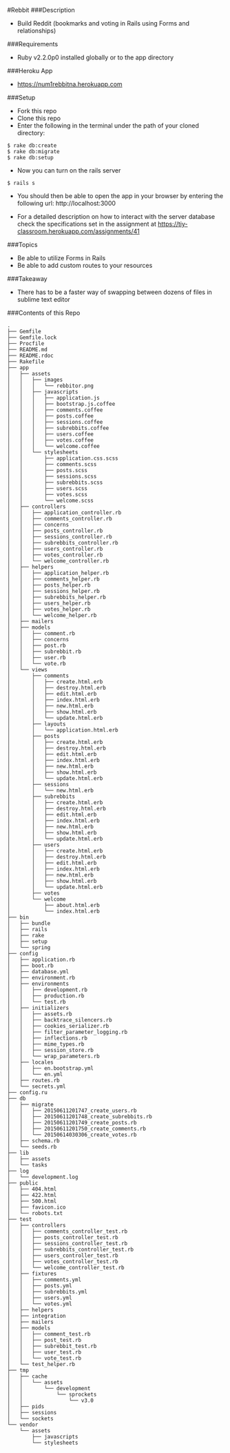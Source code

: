 #Rebbit
###Description
- Build Reddit (bookmarks and voting in Rails using Forms and relationships)

###Requirements
- Ruby v2.2.0p0 installed globally or to the app directory

###Heroku App
- <a>https://num1rebbitna.herokuapp.com</a>

###Setup
- Fork this repo
- Clone this repo
- Enter the following in the terminal under the path of your cloned directory:

```
$ rake db:create
$ rake db:migrate
$ rake db:setup
```
- Now you can turn on the rails server

```
$ rails s
```
- You should then be able to open the app in your browser by entering the following url:  <a>http://localhost:3000</a>

- For a detailed description on how to interact with the server database check the specifications set in the assignment at <a>https://tiy-classroom.herokuapp.com/assignments/41</a>

###Topics
- Be able to utilize Forms in Rails
- Be able to add custom routes to your resources

###Takeaway

- There has to be a faster way of swapping between dozens of files in sublime text editor

###Contents of this Repo

```
.
├── Gemfile
├── Gemfile.lock
├── Procfile
├── README.md
├── README.rdoc
├── Rakefile
├── app
│   ├── assets
│   │   ├── images
│   │   │   └── rebbitor.png
│   │   ├── javascripts
│   │   │   ├── application.js
│   │   │   ├── bootstrap.js.coffee
│   │   │   ├── comments.coffee
│   │   │   ├── posts.coffee
│   │   │   ├── sessions.coffee
│   │   │   ├── subrebbits.coffee
│   │   │   ├── users.coffee
│   │   │   ├── votes.coffee
│   │   │   └── welcome.coffee
│   │   └── stylesheets
│   │       ├── application.css.scss
│   │       ├── comments.scss
│   │       ├── posts.scss
│   │       ├── sessions.scss
│   │       ├── subrebbits.scss
│   │       ├── users.scss
│   │       ├── votes.scss
│   │       └── welcome.scss
│   ├── controllers
│   │   ├── application_controller.rb
│   │   ├── comments_controller.rb
│   │   ├── concerns
│   │   ├── posts_controller.rb
│   │   ├── sessions_controller.rb
│   │   ├── subrebbits_controller.rb
│   │   ├── users_controller.rb
│   │   ├── votes_controller.rb
│   │   └── welcome_controller.rb
│   ├── helpers
│   │   ├── application_helper.rb
│   │   ├── comments_helper.rb
│   │   ├── posts_helper.rb
│   │   ├── sessions_helper.rb
│   │   ├── subrebbits_helper.rb
│   │   ├── users_helper.rb
│   │   ├── votes_helper.rb
│   │   └── welcome_helper.rb
│   ├── mailers
│   ├── models
│   │   ├── comment.rb
│   │   ├── concerns
│   │   ├── post.rb
│   │   ├── subrebbit.rb
│   │   ├── user.rb
│   │   └── vote.rb
│   └── views
│       ├── comments
│       │   ├── create.html.erb
│       │   ├── destroy.html.erb
│       │   ├── edit.html.erb
│       │   ├── index.html.erb
│       │   ├── new.html.erb
│       │   ├── show.html.erb
│       │   └── update.html.erb
│       ├── layouts
│       │   └── application.html.erb
│       ├── posts
│       │   ├── create.html.erb
│       │   ├── destroy.html.erb
│       │   ├── edit.html.erb
│       │   ├── index.html.erb
│       │   ├── new.html.erb
│       │   ├── show.html.erb
│       │   └── update.html.erb
│       ├── sessions
│       │   └── new.html.erb
│       ├── subrebbits
│       │   ├── create.html.erb
│       │   ├── destroy.html.erb
│       │   ├── edit.html.erb
│       │   ├── index.html.erb
│       │   ├── new.html.erb
│       │   ├── show.html.erb
│       │   └── update.html.erb
│       ├── users
│       │   ├── create.html.erb
│       │   ├── destroy.html.erb
│       │   ├── edit.html.erb
│       │   ├── index.html.erb
│       │   ├── new.html.erb
│       │   ├── show.html.erb
│       │   └── update.html.erb
│       ├── votes
│       └── welcome
│           ├── about.html.erb
│           └── index.html.erb
├── bin
│   ├── bundle
│   ├── rails
│   ├── rake
│   ├── setup
│   └── spring
├── config
│   ├── application.rb
│   ├── boot.rb
│   ├── database.yml
│   ├── environment.rb
│   ├── environments
│   │   ├── development.rb
│   │   ├── production.rb
│   │   └── test.rb
│   ├── initializers
│   │   ├── assets.rb
│   │   ├── backtrace_silencers.rb
│   │   ├── cookies_serializer.rb
│   │   ├── filter_parameter_logging.rb
│   │   ├── inflections.rb
│   │   ├── mime_types.rb
│   │   ├── session_store.rb
│   │   └── wrap_parameters.rb
│   ├── locales
│   │   ├── en.bootstrap.yml
│   │   └── en.yml
│   ├── routes.rb
│   └── secrets.yml
├── config.ru
├── db
│   ├── migrate
│   │   ├── 20150611201747_create_users.rb
│   │   ├── 20150611201748_create_subrebbits.rb
│   │   ├── 20150611201749_create_posts.rb
│   │   ├── 20150611201750_create_comments.rb
│   │   └── 20150614030306_create_votes.rb
│   ├── schema.rb
│   └── seeds.rb
├── lib
│   ├── assets
│   └── tasks
├── log
│   └── development.log
├── public
│   ├── 404.html
│   ├── 422.html
│   ├── 500.html
│   ├── favicon.ico
│   └── robots.txt
├── test
│   ├── controllers
│   │   ├── comments_controller_test.rb
│   │   ├── posts_controller_test.rb
│   │   ├── sessions_controller_test.rb
│   │   ├── subrebbits_controller_test.rb
│   │   ├── users_controller_test.rb
│   │   ├── votes_controller_test.rb
│   │   └── welcome_controller_test.rb
│   ├── fixtures
│   │   ├── comments.yml
│   │   ├── posts.yml
│   │   ├── subrebbits.yml
│   │   ├── users.yml
│   │   └── votes.yml
│   ├── helpers
│   ├── integration
│   ├── mailers
│   ├── models
│   │   ├── comment_test.rb
│   │   ├── post_test.rb
│   │   ├── subrebbit_test.rb
│   │   ├── user_test.rb
│   │   └── vote_test.rb
│   └── test_helper.rb
├── tmp
│   ├── cache
│   │   └── assets
│   │       └── development
│   │           └── sprockets
│   │               └── v3.0
│   ├── pids
│   ├── sessions
│   └── sockets
└── vendor
    └── assets
        ├── javascripts
        └── stylesheets
```

